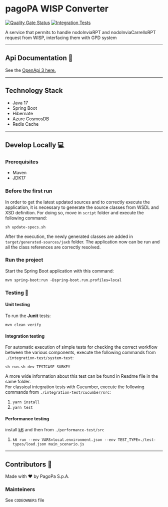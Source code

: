 # pagoPA WISP Converter

[![Quality Gate Status](https://sonarcloud.io/api/project_badges/measure?project=pagopa_pagopa-wisp-converter&metric=alert_status)](https://sonarcloud.io/dashboard?id=pagopa_pagopa-wisp-converter)
[![Integration Tests](https://github.com/pagopa/pagopa-wisp-converter/actions/workflows/integration_test.yml/badge.svg?branch=main)](https://github.com/pagopa/pagopa-wisp-converter/actions/workflows/integration_test.yml)

A service that permits to handle nodoInviaRPT and nodoInviaCarrelloRPT request from WISP, interfacing
them with GPD system

---

## Api Documentation 📖

See
the [OpenApi 3 here.](https://editor.swagger.io/?url=https://raw.githubusercontent.com/pagopa/pagopa-wisp-converter/main/openapi/openapi.json)

---

## Technology Stack

- Java 17
- Spring Boot
- Hibernate
- Azure CosmosDB
- Redis Cache

---

## Develop Locally 💻

### Prerequisites

- Maven
- JDK17

### Before the first run

In order to get the latest updated sources and to correctly execute the application, it is necessary to
generate the source classes from WSDL and XSD definition. For doing so, move in `script` folder and
execute the following command:

`sh update-specs.sh`

After the execution, the newly generated classes are added in `target/generated-sources/jaxb` folder.
The application now can be run and all the class references are correctly resolved.

### Run the project

Start the Spring Boot application with this command:

`mvn spring-boot:run -Dspring-boot.run.profiles=local`

### Testing 🧪

#### Unit testing

To run the **Junit** tests:

`mvn clean verify`

#### Integration testing

For automatic execution of simple tests for checking the correct workflow between the various components, execute the
following commands from `./integration-test/system-test`:

`sh run.sh dev TESTCASE SUBKEY`

A more wide information about this test can be found in Readme file in the same folder.  
For classical integration tests with Cucumber, execute the following commands from `./integration-test/cucumber/src`:

1. `yarn install`
2. `yarn test`

#### Performance testing

install [k6](https://k6.io/) and then from `./performance-test/src`

1. `k6 run --env VARS=local.environment.json --env TEST_TYPE=./test-types/load.json main_scenario.js`

---

## Contributors 👥

Made with ❤️ by PagoPa S.p.A.

### Mainteiners

See `CODEOWNERS` file
